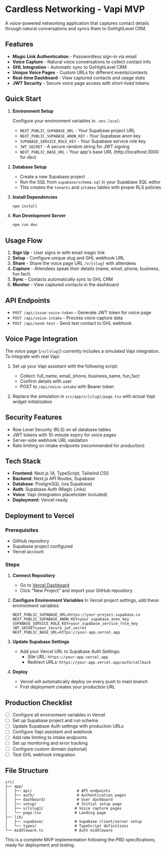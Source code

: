 # Cardless Networking - Vapi MVP

A voice-powered networking application that captures contact details through natural conversations and syncs them to GoHighLevel CRM.

## Features

- **Magic Link Authentication** - Passwordless sign-in via email
- **Voice Capture** - Natural voice conversations to collect contact info
- **GHL Integration** - Automatic sync to GoHighLevel CRM
- **Unique Voice Pages** - Custom URLs for different events/contexts
- **Real-time Dashboard** - View captured contacts and usage stats
- **JWT Security** - Secure voice page access with short-lived tokens

## Quick Start

1. **Environment Setup**
   
   Configure your environment variables in `.env.local`:
   - `NEXT_PUBLIC_SUPABASE_URL` - Your Supabase project URL
   - `NEXT_PUBLIC_SUPABASE_ANON_KEY` - Your Supabase anon key
   - `SUPABASE_SERVICE_ROLE_KEY` - Your Supabase service role key
   - `JWT_SECRET` - A secure random string for JWT signing
   - `NEXT_PUBLIC_BASE_URL` - Your app's base URL (http://localhost:3000 for dev)

2. **Database Setup**
   - Create a new Supabase project
   - Run the SQL from `supabase/schema.sql` in your Supabase SQL editor
   - This creates the `tenants` and `intakes` tables with proper RLS policies

3. **Install Dependencies**
   ```bash
   npm install
   ```

4. **Run Development Server**
   ```bash
   npm run dev
   ```

## Usage Flow

1. **Sign Up** - User signs in with email magic link
2. **Setup** - Configure unique slug and GHL webhook URL
3. **Share** - Share the voice page URL `/v/{slug}` with attendees
4. **Capture** - Attendees speak their details (name, email, phone, business, fun fact)
5. **Sync** - Contacts automatically sync to GHL CRM
6. **Monitor** - View captured contacts in the dashboard

## API Endpoints

- `POST /api/issue-voice-token` - Generate JWT token for voice page
- `POST /api/voice-intake` - Process voice capture data
- `POST /api/send-test` - Send test contact to GHL webhook

## Voice Page Integration

The voice page (`/v/[slug]`) currently includes a simulated Vapi integration. To integrate with real Vapi:

1. Set up your Vapi assistant with the following script:
   - Collect: full_name, email, phone, business_name, fun_fact
   - Confirm details with user
   - POST to `/api/voice-intake` with Bearer token

2. Replace the simulation in `src/app/v/[slug]/page.tsx` with actual Vapi widget initialization

## Security Features

- Row Level Security (RLS) on all database tables
- JWT tokens with 10-minute expiry for voice pages
- Server-side webhook URL validation
- Rate limiting on intake endpoints (recommended for production)

## Tech Stack

- **Frontend**: Next.js 14, TypeScript, Tailwind CSS
- **Backend**: Next.js API Routes, Supabase
- **Database**: PostgreSQL (via Supabase)
- **Auth**: Supabase Auth (Magic Links)
- **Voice**: Vapi (integration placeholder included)
- **Deployment**: Vercel-ready

## Deployment to Vercel

### Prerequisites
- GitHub repository
- Supabase project configured
- Vercel account

### Steps
1. **Connect Repository**
   - Go to [Vercel Dashboard](https://vercel.com/dashboard)
   - Click "New Project" and import your GitHub repository

2. **Configure Environment Variables**
   In Vercel project settings, add these environment variables:
   ```
   NEXT_PUBLIC_SUPABASE_URL=https://your-project.supabase.co
   NEXT_PUBLIC_SUPABASE_ANON_KEY=your_supabase_anon_key
   SUPABASE_SERVICE_ROLE_KEY=your_supabase_service_role_key
   JWT_SECRET=your_secure_jwt_secret
   NEXT_PUBLIC_BASE_URL=https://your-app.vercel.app
   ```

3. **Update Supabase Settings**
   - Add your Vercel URL to Supabase Auth Settings:
     - Site URL: `https://your-app.vercel.app`
     - Redirect URLs: `https://your-app.vercel.app/auth/callback`

4. **Deploy**
   - Vercel will automatically deploy on every push to main branch
   - First deployment creates your production URL

## Production Checklist

- [ ] Configure all environment variables in Vercel
- [ ] Set up Supabase project and run schema
- [ ] Update Supabase Auth settings with production URLs
- [ ] Configure Vapi assistant and webhook
- [ ] Add rate limiting to intake endpoints
- [ ] Set up monitoring and error tracking
- [ ] Configure custom domain (optional)
- [ ] Test GHL webhook integration

## File Structure

```
src/
├── app/
│   ├── api/                    # API endpoints
│   ├── auth/                   # Authentication pages
│   ├── dashboard/              # User dashboard
│   ├── setup/                  # Initial setup page
│   ├── v/[slug]/              # Voice capture pages
│   └── page.tsx               # Landing page
├── lib/
│   ├── supabase/              # Supabase client/server setup
│   └── types/                 # TypeScript definitions
└── middleware.ts              # Auth middleware
```

This is a complete MVP implementation following the PRD specifications, ready for deployment and testing.
